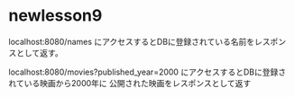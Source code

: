 # newlesson9

localhost:8080/names にアクセスするとDBに登録されている名前をレスポンスとして返す。

localhost:8080/movies?published_year=2000 にアクセスするとDBに登録されている映画から2000年に
公開された映画をレスポンスとして返す
